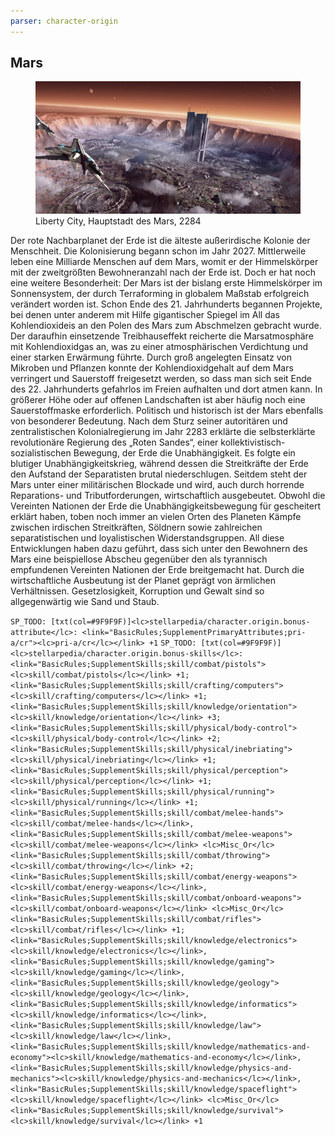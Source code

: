 ```yaml
---
parser: character-origin
---
```


## Mars

<figure><img src="/books/basic-rules/appendix-character-origin/mars/mars.png" alt="TODO"><figcaption>Liberty City, Hauptstadt des Mars, 2284</figcaption></figure>

Der rote Nachbarplanet der Erde ist die älteste außerirdische Kolonie der Menschheit. Die Kolonisierung begann schon im Jahr 2027. Mittlerweile leben eine Milliarde Menschen auf dem Mars, womit er der Himmelskörper mit der zweitgrößten Bewohneranzahl nach der Erde ist. Doch er hat noch eine weitere Besonderheit: Der Mars ist der bislang erste Himmelskörper im Sonnensystem, der durch Terraforming in globalem Maßstab erfolgreich verändert worden ist. Schon Ende des 21. Jahrhunderts begannen Projekte, bei denen unter anderem mit Hilfe gigantischer Spiegel im All das Kohlendioxideis an den Polen des Mars zum Abschmelzen gebracht wurde. Der daraufhin einsetzende Treibhauseffekt reicherte die Marsatmosphäre mit Kohlendioxidgas an, was zu einer atmosphärischen Verdichtung und einer starken Erwärmung führte. Durch groß angelegten Einsatz von Mikroben und Pflanzen konnte der Kohlendioxidgehalt auf dem Mars verringert und Sauerstoff freigesetzt werden, so dass man sich seit Ende des 22. Jahrhunderts gefahrlos im Freien aufhalten und dort atmen kann. In größerer Höhe oder auf offenen Landschaften ist aber häufig noch eine Sauerstoffmaske erforderlich.
Politisch und historisch ist der Mars ebenfalls von besonderer Bedeutung. Nach dem Sturz seiner autoritären und zentralistischen Kolonialregierung im Jahr 2283 erklärte die selbsterklärte revolutionäre Regierung des „Roten Sandes“, einer kollektivistisch-sozialistischen Bewegung, der Erde die Unabhängigkeit. Es folgte ein blutiger Unabhängigkeitskrieg, während dessen die Streitkräfte der Erde den Aufstand der Separatisten brutal niederschlugen. Seitdem steht der Mars unter einer militärischen Blockade und wird, auch durch horrende Reparations- und Tributforderungen, wirtschaftlich ausgebeutet. Obwohl die Vereinten Nationen der Erde die Unabhängigkeitsbewegung für gescheitert erklärt haben, toben noch immer an vielen Orten des Planeten Kämpfe zwischen irdischen Streitkräften, Söldnern sowie zahlreichen separatistischen und loyalistischen Widerstandsgruppen.
All diese Entwicklungen haben dazu geführt, dass sich unter den Bewohnern des Mars eine beispiellose Abscheu gegenüber den als tyrannisch empfundenen Vereinten Nationen der Erde breitgemacht hat. Durch die wirtschaftliche Ausbeutung ist der Planet geprägt von ärmlichen Verhältnissen. Gesetzlosigkeit, Korruption und Gewalt sind so allgegenwärtig wie Sand und Staub.

`SP_TODO: [txt(col=#9F9F9F)]<lc>stellarpedia/character.origin.bonus-attribute</lc>: <link="BasicRules;SupplementPrimaryAttributes;pri-a/cr"><lc>pri-a/cr</lc></link> +1`
`SP_TODO: [txt(col=#9F9F9F)]<lc>stellarpedia/character.origin.bonus-skills</lc>: <link="BasicRules;SupplementSkills;skill/combat/pistols"><lc>skill/combat/pistols</lc></link> +1; <link="BasicRules;SupplementSkills;skill/crafting/computers"><lc>skill/crafting/computers</lc></link> +1; <link="BasicRules;SupplementSkills;skill/knowledge/orientation"><lc>skill/knowledge/orientation</lc></link> +3; <link="BasicRules;SupplementSkills;skill/physical/body-control"><lc>skill/physical/body-control</lc></link> +2; <link="BasicRules;SupplementSkills;skill/physical/inebriating"><lc>skill/physical/inebriating</lc></link> +1; <link="BasicRules;SupplementSkills;skill/physical/perception"><lc>skill/physical/perception</lc></link> +1; <link="BasicRules;SupplementSkills;skill/physical/running"><lc>skill/physical/running</lc></link> +1; <link="BasicRules;SupplementSkills;skill/combat/melee-hands"><lc>skill/combat/melee-hands</lc></link>, <link="BasicRules;SupplementSkills;skill/combat/melee-weapons"><lc>skill/combat/melee-weapons</lc></link> <lc>Misc_Or</lc> <link="BasicRules;SupplementSkills;skill/combat/throwing"><lc>skill/combat/throwing</lc></link> +2; <link="BasicRules;SupplementSkills;skill/combat/energy-weapons"><lc>skill/combat/energy-weapons</lc></link>, <link="BasicRules;SupplementSkills;skill/combat/onboard-weapons"><lc>skill/combat/onboard-weapons</lc></link> <lc>Misc_Or</lc> <link="BasicRules;SupplementSkills;skill/combat/rifles"><lc>skill/combat/rifles</lc></link> +1; <link="BasicRules;SupplementSkills;skill/knowledge/electronics"><lc>skill/knowledge/electronics</lc></link>, <link="BasicRules;SupplementSkills;skill/knowledge/gaming"><lc>skill/knowledge/gaming</lc></link>, <link="BasicRules;SupplementSkills;skill/knowledge/geology"><lc>skill/knowledge/geology</lc></link>, <link="BasicRules;SupplementSkills;skill/knowledge/informatics"><lc>skill/knowledge/informatics</lc></link>, <link="BasicRules;SupplementSkills;skill/knowledge/law"><lc>skill/knowledge/law</lc></link>, <link="BasicRules;SupplementSkills;skill/knowledge/mathematics-and-economy"><lc>skill/knowledge/mathematics-and-economy</lc></link>, <link="BasicRules;SupplementSkills;skill/knowledge/physics-and-mechanics"><lc>skill/knowledge/physics-and-mechanics</lc></link>, <link="BasicRules;SupplementSkills;skill/knowledge/spaceflight"><lc>skill/knowledge/spaceflight</lc></link> <lc>Misc_Or</lc> <link="BasicRules;SupplementSkills;skill/knowledge/survival"><lc>skill/knowledge/survival</lc></link> +1`
